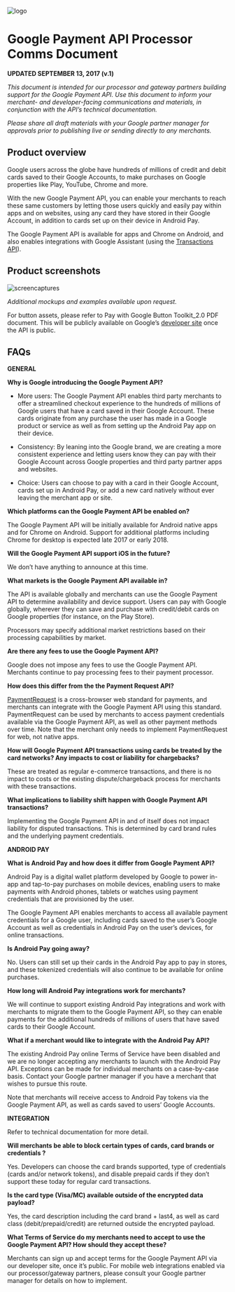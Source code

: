 ﻿

![logo](https://github.com/payeezy/payeezy_pay_with_google/blob/master/images/googlelogo.png)


Google Payment API Processor Comms Document
===========================================

**UPDATED SEPTEMBER 13, 2017 (v.1)**

*This document is intended for our processor and gateway partners building support for the Google Payment API. Use this document to inform your merchant- and developer-facing communications and materials, in conjunction with the API’s technical documentation.*

*Please share all draft materials with your Google partner manager for approvals prior to publishing live or sending directly to any merchants.*

**Product overview**
----------------
Google users across the globe have hundreds of millions of credit and debit cards saved to their Google Accounts, to make purchases on Google properties like Play, YouTube, Chrome and more.

With the new Google Payment API, you can enable your merchants to reach these same customers by letting those users quickly and easily pay within apps and on websites, using any card they have stored in their Google Account, in addition to cards set up on their device in Android Pay.

The Google Payment API is available for apps and Chrome on Android, and also enables integrations with Google Assistant (using the [Transactions API](https://developers.google.com/actions/transactions/)).
 


**Product screenshots**
-------------------
![screencaptures](https://github.com/payeezy/payeezy_pay_with_google/blob/master/images/screencaptures.png)



*Additional mockups and examples available upon request.*

For button assets, please refer to Pay with Google Button Toolkit_2.0 PDF document. This will be publicly available on Google’s [developer site](https://developers.google.com/payments/guides/brand-guidelines) once the API is public.
 

**FAQs**
----

**GENERAL**

**Why is Google introducing the Google Payment API?**

 - More users: The Google Payment API enables third party merchants to
   offer a streamlined checkout experience to the hundreds of millions
   of Google users that have a card saved in their Google Account. These
   cards originate from any purchase the user has made in a Google
   product or service as well as from setting up the Android Pay app on
   their device.

 - Consistency: By leaning into the Google brand, we are creating a more consistent experience and letting users know they can pay with their Google Account across Google properties and third party partner apps and websites. 
 - Choice: Users can choose to pay with a card in their Google Account, cards set up in Android Pay, or add a new card natively without ever leaving the merchant app or site.

**Which platforms can the Google Payment API be enabled on?**

The Google Payment API will be initially available for Android native apps and for Chrome on Android. Support for additional platforms including Chrome for desktop is expected late 2017 or early 2018.

**Will the Google Payment API support iOS in the future?**

We don’t have anything to announce at this time.

**What markets is the Google Payment API available in?**

The API is available globally and merchants can use the Google Payment API to determine availability and device support. Users can pay with Google globally, wherever they can save and purchase with credit/debit cards on Google properties (for instance, on the Play Store).

Processors may specify additional market restrictions based on their processing capabilities by market.

**Are there any fees to use the Google Payment API?**

Google does not impose any fees to use the Google Payment API. Merchants continue to pay processing fees to their payment processor.

**How does this differ from the the Payment Request API?**

[PaymentRequest](https://developers.google.com/web/fundamentals/discovery-and-monetization/payment-request/) is a cross-browser web standard for payments, and merchants can integrate with the Google Payment API using this standard. PaymentRequest can be used by merchants to access payment credentials available via the Google Payment API, as well as other payment methods over time. Note that the merchant only needs to implement PaymentRequest for web, not native apps.

**How will Google Payment API transactions using cards be treated by the card networks? Any impacts to cost or liability for chargebacks?**

These are treated as regular e-commerce transactions, and there is no impact to costs or the existing dispute/chargeback process for merchants with these transactions.

**What implications to liability shift happen with Google Payment API transactions?** 

Implementing the Google Payment API in and of itself does not impact liability for disputed transactions. This is determined by card brand rules and the underlying payment credentials.


**ANDROID PAY**

**What is Android Pay and how does it differ from Google Payment API?**

Android Pay is a digital wallet platform developed by Google to power in-app and tap-to-pay purchases on mobile devices, enabling users to make payments with Android phones, tablets or watches using payment credentials that are provisioned by the user.

The Google Payment API enables merchants to access all available payment credentials for a Google user, including cards saved to the user’s Google Account as well as credentials in Android Pay on the user’s devices, for online transactions.

**Is Android Pay going away?**

No. Users can still set up their cards in the Android Pay app to pay in stores, and these tokenized credentials will also continue to be available for online purchases.

**How long will Android Pay integrations work for merchants?**

We will continue to support existing Android Pay integrations and work with merchants to migrate them to the Google Payment API, so they can enable payments for the additional hundreds of millions of users that have saved cards to their Google Account.

**What if a merchant would like to integrate with the Android Pay API?**

The existing Android Pay online Terms of Service have been disabled and we are no longer accepting any merchants to launch with the Android Pay API. Exceptions can be made for individual merchants on a case-by-case basis. Contact your Google partner manager if you have a merchant that wishes to pursue this route.

Note that merchants will receive access to Android Pay tokens via the Google Payment API, as well as cards saved to users’ Google Accounts.


**INTEGRATION**

Refer to technical documentation for more detail.
 
**Will merchants be able to block certain types of cards, card brands or credentials ?**

Yes. Developers can choose the card brands supported, type of credentials (cards and/or network tokens), and disable prepaid cards if they don’t support these today for regular card transactions.

**Is the card type (Visa/MC) available outside of the encrypted data payload?** 

Yes, the card description including the card brand + last4, as well as card class (debit/prepaid/credit) are returned outside the encrypted payload.

**What Terms of Service do my merchants need to accept to use the Google Payment API? How should they accept these?**

Merchants can sign up and accept terms for the Google Payment API via our developer site, once it’s public. For mobile web integrations enabled via our processor/gateway partners, please consult your Google partner manager for details on how to implement.
